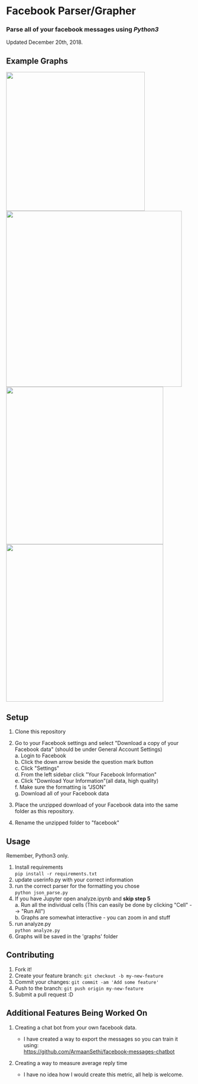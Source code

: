 # Facebook Parser/Grapher
### Parse all of your facebook messages using _**Python3**_  
Updated December 20th, 2018.

## Example Graphs 
<span><img src="https://user-images.githubusercontent.com/25948390/44682733-81fade80-aa44-11e8-8339-3a38a5d22f21.png" width="375">
<img src="https://user-images.githubusercontent.com/25948390/44682734-832c0b80-aa44-11e8-9d80-c9db0602de04.png" width="475">
</span>
<img src="https://user-images.githubusercontent.com/25948390/44682735-83c4a200-aa44-11e8-9ba5-9058bfaf2d56.png" width="425">
<img src="https://user-images.githubusercontent.com/25948390/44682739-84f5cf00-aa44-11e8-8b5d-1007614d8b2b.png" width="425">


## Setup
1. Clone this repository
2. Go to your Facebook settings and select "Download a copy of your Facebook data" (should be under General Account Settings)  
  a. Login to Facebook  
  b. Click the down arrow beside the question mark button  
  c. Click "Settings"  
  d. From the left sidebar click "Your Facebook Information"  
  e. Click "Download Your Information"(all data, high quality)  
  f. Make sure the formatting is "JSON"   
  g. Download all of your Facebook data  
  
3. Place the unzipped download of your Facebook data into the same folder as this repository.  
4. Rename the unzipped folder to "facebook"  

## Usage
Remember, Python3 only.  
1. Install requirements  
      `pip install -r requirements.txt`  
2. update userinfo.py with your correct information  
3. run the correct parser for the formatting you chose  
      `python json_parse.py`
4. If you have Jupyter open analyze.ipynb  and __skip step 5__  
  a. Run all the individual cells (This can easily be done by clicking "Cell" --> "Run All")  
  b. Graphs are somewhat interactive - you can zoom in and stuff  
5. run analyze.py  
      `python analyze.py`  
6. Graphs will be saved in the 'graphs' folder

## Contributing
1. Fork it!
2. Create your feature branch: `git checkout -b my-new-feature`
3. Commit your changes: `git commit -am 'Add some feature'`
4. Push to the branch: `git push origin my-new-feature`
5. Submit a pull request :D

## Additional Features Being Worked On
1. Creating a chat bot from your own facebook data. <br>
    - I have created a way to export the messages so you can train it using: <br>
  https://github.com/ArmaanSethi/facebook-messages-chatbot
  
2. Creating a way to measure average reply time <br>
    - I have no idea how I would create this metric, all help is welcome.
